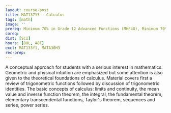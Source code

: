 ```yaml
---
layout: course-post
title: MAT137Y5 - Calculus
tags: [math]
image: ''
prereq: Minimum 70% in Grade 12 Advanced Functions (MHF4U), Minimum 70% in Grade 12 Calculus and Vectors (MCV4U)
coreq: 
dist: [SCI]
hours: [80L, 48T]
excl: MAT133Y1, MATA30H3
rec-prep: 
---
```


A conceptual approach for students with a serious interest in mathematics. Geometric and physical intuition are emphasized but some attention is also given to the theoretical foundations of calculus. Material covers first a review of trigonometric functions followed by discussion of trigonometric identities. The basic concepts of calculus: limits and continuity, the mean value and inverse function theorem, the integral, the fundamental theorem, elementary transcendental functions, Taylor's theorem, sequences and series, power series.
